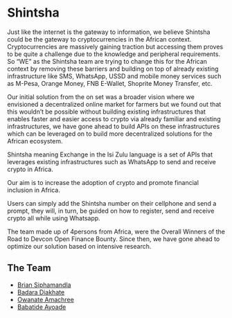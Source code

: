 # Shintsha

Just like the internet is the gateway to information, we believe Shintsha could be the gateway to cryptocurrencies in the African context.  Cryptocurrencies are massively gaining traction but accessing them proves to be quite a challenge due to the knowledge and peripheral requirements. So “WE” as the Shintsha team are trying to change this for the African context by removing these barriers and building on top of already existing infrastructure like SMS, WhatsApp, USSD and mobile money services such as M-Pesa, Orange Money, FNB E-Wallet, Shoprite Money Transfer, etc.

Our initial solution from the on set was a broader vision where we envisioned a decentralized online market for farmers but we found out that this wouldn’t be possible without building existing infrastructures that enables faster and easier access to crypto via already familiar and existing infrastructures, we have gone ahead to build APIs on these infrastructures which can be leveraged on to build more decentralized solutions for the African ecosystem.

Shintsha meaning Exchange in the Isi Zulu language is a set of APIs that leverages existing infrastructures such as WhatsApp to send and receive crypto in Africa.

Our aim is to increase the adoption of crypto and promote financial inclusion in Africa.

Users can simply add the Shintsha number on their cellphone and send a prompt, they will, in turn, be guided on how to register, send and receive crypto all while using Whatsapp. 

The team made up of 4persons from Africa, were the Overall Winners of the Road to Devcon Open Finance Bounty. Since then, we have gone ahead to optimize our solution based on intensive research.

## The Team

- [Brian Siphamandla](https://github.com/Brianspha)
- [Badara Diakhate](https://github.com/PapeAlioune)
- [Owanate Amachree](https://github.com/owans)
- [Babatide Ayoade](https://github.com/Godtide)